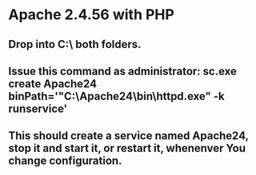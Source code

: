 # Apache 2.4.56 with PHP

## Drop into C:\ both folders.

## Issue this command as administrator: sc.exe create Apache24 binPath='"C:\Apache24\bin\httpd.exe" -k runservice'

## This should create a service named Apache24, stop it and start it, or restart it, whenenver You change configuration.
